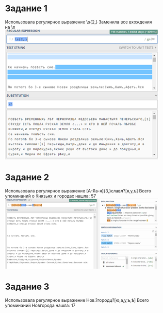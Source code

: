 # Задание 1
Использовала регулярное выражение \s{2,} 
Заменила все вхождения на \n
![](https://raw.githubusercontent.com/MaryKozhemyak/hw9/master/%D1%83%D0%BF%D1%801.2.PNG) 
# Задание 2
Использовала регулярное выражение [А-Яа-я]{3,}славл?[я,у,ъ]
Всего упоминаний о Князьях и городах нашла: 57
![](https://raw.githubusercontent.com/MaryKozhemyak/hw9/master/%D1%83%D0%BF%D1%802.PNG)
# Задание 3
Использовала регулярное выражение Нов.?городц?[ю,а,у,ъ,ѣ]
Всего упоминаний Новгорода нашла: 17
![]()
